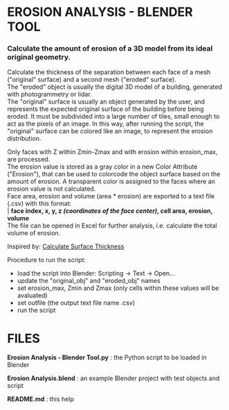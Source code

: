 # EROSION ANALYSIS - BLENDER TOOL
### Calculate the amount of erosion of a 3D model from its ideal original geometry.

Calculate the thickness of the separation between each face of a mesh ("original" surface) and a second mesh ("eroded" surface).  
The "eroded" object is usually the digital 3D model of a building, generated with photogrammetry or lidar.  
The "original" surface is usually an object generated by the user, and represents the expected original surface of the building before being eroded. It must be subdivided into a large number of tiles, small enough to act as the pixels of an image. In this way, after running the script, the "original" surface can be colored like an image, to represent the erosion distribution.

Only faces with Z within Zmin-Zmax and with erosion within erosion_max, are processed.  
The erosion value is stored as a gray color in a new Color Attribute ("Erosion"), that can be used to colorcode the object surface based on the amount of erosion. A transparent color is assigned to the faces where an erosion value is not calculated.  
Face area, erosion and volume (area * erosion) are exported to a text file (.csv) with this format:  
| **face index, x, y, z *(coordinates of the face center)*, cell area, erosion, volume**  
The file can be opened in Excel for further analysis, i.e. calculate the total volume of erosion.  

Inspired by: [Calculate Surface Thickness](https://blender.stackexchange.com/questions/91626/calculate-surfaces-thickness)

Procedure to run the script:
- load the script into Blender: Scripting -> Text -> Open...
- update the "original_obj" and "eroded_obj" names
- set erosion_max, Zmin and Zmax (only cells within these values will be avaluated)
- set outfile (the output text file name .csv)
- run the script

# FILES
**Erosion Analysis - Blender Tool.py** : the Python script to be loaded in Blender

**Erosion Analysis.blend** : an example Blender project with test objects and script

**README.md** : this help
